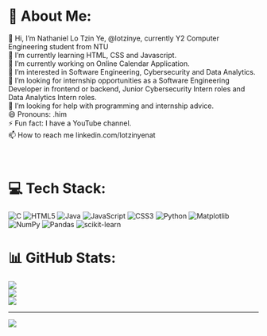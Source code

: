 # 💫 About Me:
👋 Hi, I’m Nathaniel Lo Tzin Ye, @lotzinye, currently Y2 Computer Engineering student from NTU <br>🌱 I’m currently learning HTML, CSS and Javascript.<br>🔭 I’m currently working on Online Calendar Application.<br>👀 I’m interested in Software Engineering, Cybersecurity and Data Analytics.<br>👯 I’m looking for internship opportunities as a Software Engineering Developer in frontend or backend, Junior Cybersecurity Intern roles and Data Analytics Intern roles.<br>🤝 I’m looking for help with programming and internship advice.<br>😄 Pronouns: .him<br>⚡ Fun fact: I have a YouTube channel.<br>📫 How to reach me linkedin.com/lotzinyenat<br><br><br>


# 💻 Tech Stack:
![C](https://img.shields.io/badge/c-%2300599C.svg?style=for-the-badge&logo=c&logoColor=white) ![HTML5](https://img.shields.io/badge/html5-%23E34F26.svg?style=for-the-badge&logo=html5&logoColor=white) ![Java](https://img.shields.io/badge/java-%23ED8B00.svg?style=for-the-badge&logo=openjdk&logoColor=white) ![JavaScript](https://img.shields.io/badge/javascript-%23323330.svg?style=for-the-badge&logo=javascript&logoColor=%23F7DF1E) ![CSS3](https://img.shields.io/badge/css3-%231572B6.svg?style=for-the-badge&logo=css3&logoColor=white) ![Python](https://img.shields.io/badge/python-3670A0?style=for-the-badge&logo=python&logoColor=ffdd54) ![Matplotlib](https://img.shields.io/badge/Matplotlib-%23ffffff.svg?style=for-the-badge&logo=Matplotlib&logoColor=black) ![NumPy](https://img.shields.io/badge/numpy-%23013243.svg?style=for-the-badge&logo=numpy&logoColor=white) ![Pandas](https://img.shields.io/badge/pandas-%23150458.svg?style=for-the-badge&logo=pandas&logoColor=white) ![scikit-learn](https://img.shields.io/badge/scikit--learn-%23F7931E.svg?style=for-the-badge&logo=scikit-learn&logoColor=white)
# 📊 GitHub Stats:
![](https://github-readme-stats.vercel.app/api?username=lotzinye&theme=dark&hide_border=true&include_all_commits=false&count_private=false)<br/>
![](https://github-readme-streak-stats.herokuapp.com/?user=lotzinye&theme=dark&hide_border=true)<br/>
![](https://github-readme-stats.vercel.app/api/top-langs/?username=lotzinye&theme=dark&hide_border=true&include_all_commits=false&count_private=false&layout=compact)

---
[![](https://visitcount.itsvg.in/api?id=lotzinye&icon=0&color=0)](https://visitcount.itsvg.in)

<!-- Proudly created with GPRM ( https://gprm.itsvg.in ) -->
